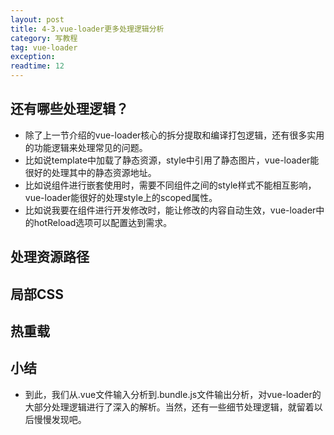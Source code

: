 ```yaml
---
layout: post
title: 4-3.vue-loader更多处理逻辑分析
category: 写教程
tag: vue-loader
exception: 
readtime: 12
---
```


## 还有哪些处理逻辑？
* 除了上一节介绍的vue-loader核心的拆分提取和编译打包逻辑，还有很多实用的功能逻辑来处理常见的问题。
* 比如说template中加载了静态资源，style中引用了静态图片，vue-loader能很好的处理其中的静态资源地址。
* 比如说组件进行嵌套使用时，需要不同组件之间的style样式不能相互影响，vue-loader能很好的处理style上的scoped属性。
* 比如说我要在组件进行开发修改时，能让修改的内容自动生效，vue-loader中的hotReload选项可以配置达到需求。

## 处理资源路径

## 局部CSS

## 热重载

## 小结
* 到此，我们从.vue文件输入分析到.bundle.js文件输出分析，对vue-loader的大部分处理逻辑进行了深入的解析。当然，还有一些细节处理逻辑，就留着以后慢慢发现吧。